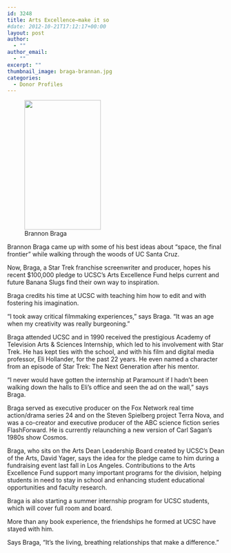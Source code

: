 ```yaml
---
id: 3248
title: Arts Excellence—make it so
#date: 2012-10-21T17:12:17+00:00
layout: post
author:
  - ""
author_email:
  - ""
excerpt: ""
thumbnail_image: braga-brannan.jpg
categories:
  - Donor Profiles
---
```

<figure id="attachment_2850" style="width: 177px" class="wp-caption alignright"><img class="wp-image-2850 size-medium" src="http://live-ucsc-giving.pantheonsite.io/wp-content/uploads/2014/07/braga-brannan-177x300.jpg" alt="" width="177" height="300" srcset="https://ucsc-giving.lndo.site/wp-content/uploads/2014/07/braga-brannan-177x300.jpg 177w, https://ucsc-giving.lndo.site/wp-content/uploads/2014/07/braga-brannan.jpg 297w" sizes="(max-width: 177px) 100vw, 177px" /><figcaption class="wp-caption-text">Brannon Braga</figcaption></figure> 

Brannon Braga came up with some of his best ideas about &#8220;space, the final frontier&#8221; while walking through the woods of UC Santa Cruz.

Now, Braga, a Star Trek franchise screenwriter and producer, hopes his recent $100,000 pledge to UCSC&#8217;s Arts Excellence Fund helps current and future Banana Slugs find their own way to inspiration.

Braga credits his time at UCSC with teaching him how to edit and with fostering his imagination.

&#8220;I took away critical filmmaking experiences,&#8221; says Braga. &#8220;It was an age when my creativity was really burgeoning.&#8221;

Braga attended UCSC and in 1990 received the prestigious Academy of Television Arts & Sciences Internship, which led to his involvement with Star Trek. He has kept ties with the school, and with his film and digital media professor, Eli Hollander, for the past 22 years. He even named a character from an episode of Star Trek: The Next Generation after his mentor.

&#8220;I never would have gotten the internship at Paramount if I hadn&#8217;t been walking down the halls to Eli&#8217;s office and seen the ad on the wall,&#8221; says Braga.

Braga served as executive producer on the Fox Network real time action/drama series 24 and on the Steven Spielberg project Terra Nova, and was a co-creator and executive producer of the ABC science fiction series FlashForward. He is currently relaunching a new version of Carl Sagan&#8217;s 1980s show Cosmos.

Braga, who sits on the Arts Dean Leadership Board created by UCSC&#8217;s Dean of the Arts, David Yager, says the idea for the pledge came to him during a fundraising event last fall in Los Angeles. Contributions to the Arts Excellence Fund support many important programs for the division, helping students in need to stay in school and enhancing student educational opportunities and faculty research.

Braga is also starting a summer internship program for UCSC students, which will cover full room and board.

More than any book experience, the friendships he formed at UCSC have stayed with him.

Says Braga, &#8220;It&#8217;s the living, breathing relationships that make a difference.&#8221;

